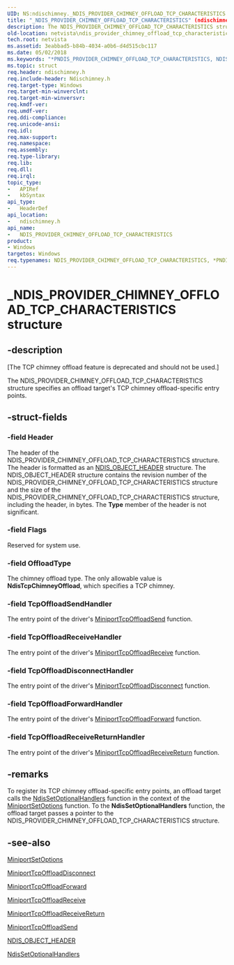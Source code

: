 ```yaml
---
UID: NS:ndischimney._NDIS_PROVIDER_CHIMNEY_OFFLOAD_TCP_CHARACTERISTICS
title: "_NDIS_PROVIDER_CHIMNEY_OFFLOAD_TCP_CHARACTERISTICS" (ndischimney.h)
description: The NDIS_PROVIDER_CHIMNEY_OFFLOAD_TCP_CHARACTERISTICS structure specifies an offload target's TCP chimney offload-specific entry points.
old-location: netvista\ndis_provider_chimney_offload_tcp_characteristics.htm
tech.root: netvista
ms.assetid: 3eabbad5-b84b-4034-a0b6-d4d515cbc117
ms.date: 05/02/2018
ms.keywords: "*PNDIS_PROVIDER_CHIMNEY_OFFLOAD_TCP_CHARACTERISTICS, NDIS_PROVIDER_CHIMNEY_OFFLOAD_TCP_CHARACTERISTICS, NDIS_PROVIDER_CHIMNEY_OFFLOAD_TCP_CHARACTERISTICS structure [Network Drivers Starting with Windows Vista], PNDIS_PROVIDER_CHIMNEY_OFFLOAD_TCP_CHARACTERISTICS, PNDIS_PROVIDER_CHIMNEY_OFFLOAD_TCP_CHARACTERISTICS structure pointer [Network Drivers Starting with Windows Vista], _NDIS_PROVIDER_CHIMNEY_OFFLOAD_TCP_CHARACTERISTICS, ndischimney/NDIS_PROVIDER_CHIMNEY_OFFLOAD_TCP_CHARACTERISTICS, ndischimney/PNDIS_PROVIDER_CHIMNEY_OFFLOAD_TCP_CHARACTERISTICS, netvista.ndis_provider_chimney_offload_tcp_characteristics, tcp_chim_struct_f701c1a0-6057-4cf3-ae27-6e72352b4829.xml"
ms.topic: struct
req.header: ndischimney.h
req.include-header: Ndischimney.h
req.target-type: Windows
req.target-min-winverclnt: 
req.target-min-winversvr: 
req.kmdf-ver: 
req.umdf-ver: 
req.ddi-compliance: 
req.unicode-ansi: 
req.idl: 
req.max-support: 
req.namespace: 
req.assembly: 
req.type-library: 
req.lib: 
req.dll: 
req.irql: 
topic_type:
-	APIRef
-	kbSyntax
api_type:
-	HeaderDef
api_location:
-	ndischimney.h
api_name:
-	NDIS_PROVIDER_CHIMNEY_OFFLOAD_TCP_CHARACTERISTICS
product:
- Windows
targetos: Windows
req.typenames: NDIS_PROVIDER_CHIMNEY_OFFLOAD_TCP_CHARACTERISTICS, *PNDIS_PROVIDER_CHIMNEY_OFFLOAD_TCP_CHARACTERISTICS
---
```


# _NDIS_PROVIDER_CHIMNEY_OFFLOAD_TCP_CHARACTERISTICS structure


## -description


<p class="CCE_Message">[The TCP chimney offload feature is deprecated and should not be used.]

The NDIS_PROVIDER_CHIMNEY_OFFLOAD_TCP_CHARACTERISTICS structure specifies an offload target's TCP
  chimney offload-specific entry points.


## -struct-fields




### -field Header

The header of the NDIS_PROVIDER_CHIMNEY_OFFLOAD_TCP_CHARACTERISTICS structure. The header is
     formatted as an 
     <a href="https://msdn.microsoft.com/library/windows/hardware/ff566588">NDIS_OBJECT_HEADER</a> structure. The
     NDIS_OBJECT_HEADER structure contains the revision number of the
     NDIS_PROVIDER_CHIMNEY_OFFLOAD_TCP_CHARACTERISTICS structure and the size of the
     NDIS_PROVIDER_CHIMNEY_OFFLOAD_TCP_CHARACTERISTICS structure, including the header, in bytes. The 
     <b>Type</b> member of the header is not significant.


### -field Flags

Reserved for system use.


### -field OffloadType

The chimney offload type. The only allowable value is 
     <b>NdisTcpChimneyOffload</b>, which specifies a TCP chimney.


### -field TcpOffloadSendHandler

The entry point of the driver's 
     <a href="https://msdn.microsoft.com/7c96412f-a866-4863-a06a-9eb6adb2a33b">
     MiniportTcpOffloadSend</a> function.


### -field TcpOffloadReceiveHandler

The entry point of the driver's 
     <a href="https://msdn.microsoft.com/9c9c033d-e892-4d8a-8f12-4ca34cdc9ea1">
     MiniportTcpOffloadReceive</a> function.


### -field TcpOffloadDisconnectHandler

The entry point of the driver's 
     <a href="https://msdn.microsoft.com/f8be12a9-c2c0-4a22-8a57-58c8b27ef69e">
     MiniportTcpOffloadDisconnect</a> function.


### -field TcpOffloadForwardHandler

The entry point of the driver's 
     <a href="https://msdn.microsoft.com/e5702476-60a3-4bfc-b959-198e98f0f9ba">
     MiniportTcpOffloadForward</a> function.


### -field TcpOffloadReceiveReturnHandler

The entry point of the driver's 
     <a href="https://msdn.microsoft.com/b746f58d-d029-4fcd-a59d-baba037fc38e">
     MiniportTcpOffloadReceiveReturn</a> function.


## -remarks



To register its TCP chimney offload-specific entry points, an offload target calls the 
    <a href="https://msdn.microsoft.com/library/windows/hardware/ff564550">NdisSetOptionalHandlers</a> function
    in the context of the 
    <a href="https://msdn.microsoft.com/library/windows/hardware/ff570269">MiniportSetOptions</a> function. To the 
    <b>NdisSetOptionalHandlers</b> function, the offload target passes a pointer to the
    NDIS_PROVIDER_CHIMNEY_OFFLOAD_TCP_CHARACTERISTICS structure.




## -see-also




<a href="https://msdn.microsoft.com/library/windows/hardware/ff570269">MiniportSetOptions</a>



<a href="https://msdn.microsoft.com/f8be12a9-c2c0-4a22-8a57-58c8b27ef69e">
   MiniportTcpOffloadDisconnect</a>



<a href="https://msdn.microsoft.com/e5702476-60a3-4bfc-b959-198e98f0f9ba">MiniportTcpOffloadForward</a>



<a href="https://msdn.microsoft.com/9c9c033d-e892-4d8a-8f12-4ca34cdc9ea1">MiniportTcpOffloadReceive</a>



<a href="https://msdn.microsoft.com/b746f58d-d029-4fcd-a59d-baba037fc38e">
   MiniportTcpOffloadReceiveReturn</a>



<a href="https://msdn.microsoft.com/7c96412f-a866-4863-a06a-9eb6adb2a33b">MiniportTcpOffloadSend</a>



<a href="https://msdn.microsoft.com/library/windows/hardware/ff566588">NDIS_OBJECT_HEADER</a>



<a href="https://msdn.microsoft.com/library/windows/hardware/ff564550">NdisSetOptionalHandlers</a>
 

 

